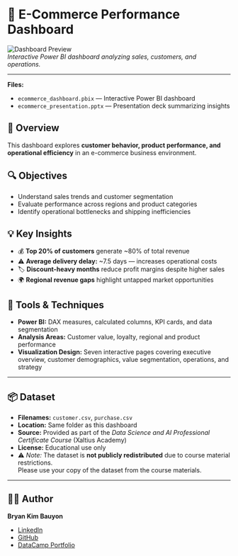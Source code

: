 # 🛒 E-Commerce Performance Dashboard

![Dashboard Preview](./ecommerce_dashboard_preview)  
*Interactive Power BI dashboard analyzing sales, customers, and operations.*

---

**Files:**
- `ecommerce_dashboard.pbix` — Interactive Power BI dashboard  
- `ecommerce_presentation.pptx` — Presentation deck summarizing insights  

## 📘 Overview
This dashboard explores **customer behavior, product performance, and operational efficiency** in an e-commerce business environment.

## 🔍 Objectives
- Understand sales trends and customer segmentation  
- Evaluate performance across regions and product categories  
- Identify operational bottlenecks and shipping inefficiencies  

## 💡 Key Insights
- 💰 **Top 20% of customers** generate ~80% of total revenue  
- ⚠️ **Average delivery delay:** ~7.5 days — increases operational costs  
- 🏷️ **Discount-heavy months** reduce profit margins despite higher sales  
- 🌍 **Regional revenue gaps** highlight untapped market opportunities  

## 🧠 Tools & Techniques
- **Power BI:** DAX measures, calculated columns, KPI cards, and data segmentation  
- **Analysis Areas:** Customer value, loyalty, regional and product performance  
- **Visualization Design:** Seven interactive pages covering executive overview, customer demographics, value segmentation, operations, and strategy  

---

## 📦 Dataset
- **Filenames:** `customer.csv`, `purchase.csv`  
- **Location:** Same folder as this dashboard  
- **Source:** Provided as part of the *Data Science and AI Professional Certificate Course* (Xaltius Academy)  
- **License:** Educational use only  
- ⚠️ *Note:* The dataset is **not publicly redistributed** due to course material restrictions.  
  Please use your copy of the dataset from the course materials.

---

## 🧑‍💻 Author
**Bryan Kim Bauyon**  
- [LinkedIn](https://www.linkedin.com/in/bryan-kim-bauyon/)  
- [GitHub](https://github.com/BryanBauyon)  
- [DataCamp Portfolio](https://www.datacamp.com/portfolio/bkmbauyon)



